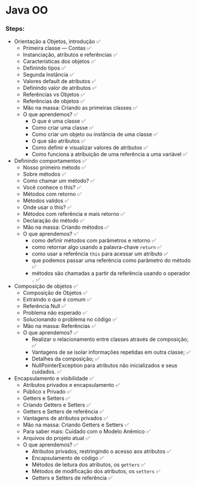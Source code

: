 # Java OO

### Steps:

- Orientação a Objetos, introdução ✅
  - Primeira classe — Contas ✅
  - Instanciação, atributos e referências ✅
  - Características dos objetos ✅
  - Definindo tipos ✅
  - Segunda Instância ✅
  - Valores default de atributos ✅
  - Definindo valor de atributos ✅
  - Referências vs Objetos ✅
  - Referências de objetos ✅
  - Mão na massa: Criando as primeiras classes ✅
  - O que aprendemos? ✅
    - O que é uma classe ✅
    - Como criar uma classe ✅
    - Como criar um objeto ou instância de uma classe ✅
    - O que são atributos ✅
    - Como definir e visualizar valores de atributos ✅
    - Como funciona a atribuição de uma referência a uma variável ✅
- Definindo comportamentos ✅
  - Nosso primeiro método ✅
  - Sobre métodos ✅
  - Como chamar um método? ✅
  - Você conhece o this? ✅
  - Métodos com retorno ✅
  - Métodos validos ✅
  - Onde usar o this? ✅
  - Métodos com referência e mais retorno ✅
  - Declaração do método ✅
  - Mão na massa: Criando métodos ✅
  - O que aprendemos? ✅
    - como definir métodos com parâmetros e retorno ✅
    - como retornar algo usando a palavra-chave `return` ✅
    - como usar a referência `this` para acessar um atributo ✅
    - que podemos passar uma referência como parâmetro do método ✅
    - métodos são chamadas a partir da referência usando o operador `.` ✅
- Composição de objetos ✅
  - Composição de Objetos ✅
  - Extraindo o que é comum ✅
  - Referência Null ✅
  - Problema não esperado ✅
  - Solucionando o problema no código ✅
  - Mão na massa: Referências ✅
  - O que aprendemos? ✅
    - Realizar o relacionamento entre classes através de composição; ✅
    - Vantagens de se isolar informações repetidas em outra classe; ✅
    - Detalhes da composição; ✅
    - NullPointerException para atributos não inicializados e seus cuidados. ✅
- Encapsulamento e visibilidade ✅
  - Atributos privados e encapsulamento ✅
  - Público x Privado ✅
  - Getters e Setters ✅
  - Criando Getters e Setters ✅
  - Getters e Setters de referência ✅
  - Vantagens de atributos privados ✅
  - Mão na massa: Criando Getters e Setters ✅
  - Para saber mais: Cuidado com o Modelo Anêmico ✅
  - Arquivos do projeto atual ✅
  - O que aprendemos? ✅
    - Atributos privados, restringindo o acesso aos atributos ✅
    - Encapsulamento de código ✅
    - Métodos de leitura dos atributos, os `getters` ✅
    - Métodos de modificação dos atributos, os `setters` ✅
    - Getters e Setters de referência ✅
